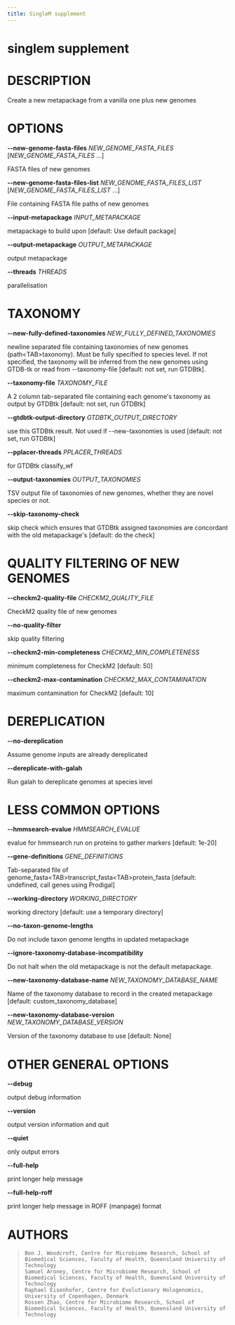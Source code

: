 ```yaml
---
title: SingleM supplement
---
```

# singlem supplement

DESCRIPTION
===========

Create a new metapackage from a vanilla one plus new genomes

OPTIONS
=======

**\--new-genome-fasta-files** *NEW_GENOME_FASTA_FILES* [*NEW_GENOME_FASTA_FILES* \...]

  FASTA files of new genomes

**\--new-genome-fasta-files-list** *NEW_GENOME_FASTA_FILES_LIST* [*NEW_GENOME_FASTA_FILES_LIST* \...]

  File containing FASTA file paths of new genomes

**\--input-metapackage** *INPUT_METAPACKAGE*

  metapackage to build upon [default: Use default package]

**\--output-metapackage** *OUTPUT_METAPACKAGE*

  output metapackage

**\--threads** *THREADS*

  parallelisation

TAXONOMY
========

**\--new-fully-defined-taxonomies** *NEW_FULLY_DEFINED_TAXONOMIES*

  newline separated file containing taxonomies of new genomes
    (path\<TAB\>taxonomy). Must be fully specified to species level. If
    not specified, the taxonomy will be inferred from the new genomes
    using GTDB-tk or read from \--taxonomy-file [default: not set, run
    GTDBtk].

**\--taxonomy-file** *TAXONOMY_FILE*

  A 2 column tab-separated file containing each genome\'s taxonomy as
    output by GTDBtk [default: not set, run GTDBtk]

**\--gtdbtk-output-directory** *GTDBTK_OUTPUT_DIRECTORY*

  use this GTDBtk result. Not used if \--new-taxonomies is used
    [default: not set, run GTDBtk]

**\--pplacer-threads** *PPLACER_THREADS*

  for GTDBtk classify_wf

**\--output-taxonomies** *OUTPUT_TAXONOMIES*

  TSV output file of taxonomies of new genomes, whether they are novel
    species or not.

**\--skip-taxonomy-check**

  skip check which ensures that GTDBtk assigned taxonomies are
    concordant with the old metapackage\'s [default: do the check]

QUALITY FILTERING OF NEW GENOMES
================================

**\--checkm2-quality-file** *CHECKM2_QUALITY_FILE*

  CheckM2 quality file of new genomes

**\--no-quality-filter**

  skip quality filtering

**\--checkm2-min-completeness** *CHECKM2_MIN_COMPLETENESS*

  minimum completeness for CheckM2 [default: 50]

**\--checkm2-max-contamination** *CHECKM2_MAX_CONTAMINATION*

  maximum contamination for CheckM2 [default: 10]

DEREPLICATION
=============

**\--no-dereplication**

  Assume genome inputs are already dereplicated

**\--dereplicate-with-galah**

  Run galah to dereplicate genomes at species level

LESS COMMON OPTIONS
===================

**\--hmmsearch-evalue** *HMMSEARCH_EVALUE*

  evalue for hmmsearch run on proteins to gather markers [default:
    1e-20]

**\--gene-definitions** *GENE_DEFINITIONS*

  Tab-separated file of
    genome_fasta\<TAB\>transcript_fasta\<TAB\>protein_fasta [default:
    undefined, call genes using Prodigal]

**\--working-directory** *WORKING_DIRECTORY*

  working directory [default: use a temporary directory]

**\--no-taxon-genome-lengths**

  Do not include taxon genome lengths in updated metapackage

**\--ignore-taxonomy-database-incompatibility**

  Do not halt when the old metapackage is not the default metapackage.

**\--new-taxonomy-database-name** *NEW_TAXONOMY_DATABASE_NAME*

  Name of the taxonomy database to record in the created metapackage
    [default: custom_taxonomy_database]

**\--new-taxonomy-database-version** *NEW_TAXONOMY_DATABASE_VERSION*

  Version of the taxonomy database to use [default: None]

OTHER GENERAL OPTIONS
=====================

**\--debug**

  output debug information

**\--version**

  output version information and quit

**\--quiet**

  only output errors

**\--full-help**

  print longer help message

**\--full-help-roff**

  print longer help message in ROFF (manpage) format

AUTHORS
=======

>     Ben J. Woodcroft, Centre for Microbiome Research, School of Biomedical Sciences, Faculty of Health, Queensland University of Technology
>     Samuel Aroney, Centre for Microbiome Research, School of Biomedical Sciences, Faculty of Health, Queensland University of Technology
>     Raphael Eisenhofer, Centre for Evolutionary Hologenomics, University of Copenhagen, Denmark
>     Rossen Zhao, Centre for Microbiome Research, School of Biomedical Sciences, Faculty of Health, Queensland University of Technology
